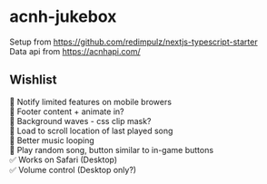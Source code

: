 # acnh-jukebox

Setup from https://github.com/redimpulz/nextjs-typescript-starter  
Data api from https://acnhapi.com/

## Wishlist
💭 Notify limited features on mobile browers  
💭 Footer content + animate in?  
💭 Background waves - css clip mask?  
💭 Load to scroll location of last played song  
💭 Better music looping  
💭 Play random song, button similar to in-game buttons  
✅ Works on Safari (Desktop)  
✅ Volume control (Desktop only?)  
